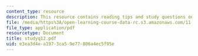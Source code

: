 ```yaml
---
content_type: resource
description: This resource contains reading tips and study questions on session 12.
file: /media/https%3A/open-learning-course-data-rc.s3.amazonaws.com/11-201-gateway-planning-action-fall-2005/e3ea3d4ea1973ca59e77806a4ec5f95e_studyq12.pdf
file_type: application/pdf
resourcetype: Document
title: studyq12.pdf
uid: e3ea3d4e-a197-3ca5-9e77-806a4ec5f95e
---
```

